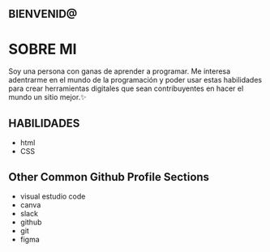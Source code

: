 ## BIENVENID@


# SOBRE MI
Soy una persona con ganas de aprender a programar. Me interesa adentrarme en el mundo de la programación y poder usar estas habilidades para crear herramientas digitales que sean contribuyentes en hacer el mundo un sitio mejor.✨


## HABILIDADES
* html
* CSS


## Other Common Github Profile Sections
* visual estudio code
* canva
* slack
* github
* git
* figma

